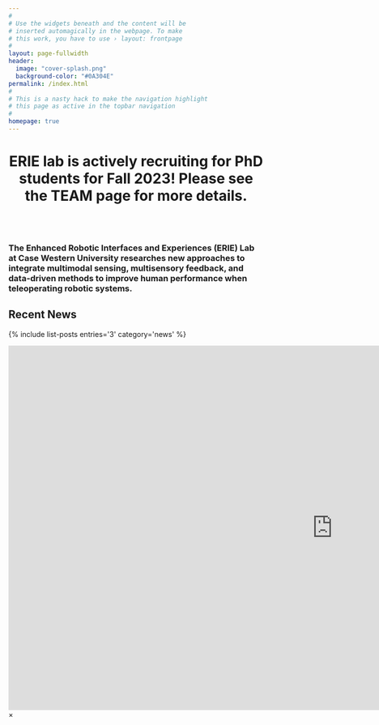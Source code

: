 ```yaml
---
#
# Use the widgets beneath and the content will be
# inserted automagically in the webpage. To make
# this work, you have to use › layout: frontpage
#
layout: page-fullwidth
header:
  image: "cover-splash.png"
  background-color: "#0A304E"
permalink: /index.html
#
# This is a nasty hack to make the navigation highlight
# this page as active in the topbar navigation
#
homepage: true
---
```


<h1 style="text-align:center;"> ERIE lab is actively recruiting for PhD students for Fall 2023! Please see the TEAM page for more details. </h1>
<br>
<br>
<h3>The Enhanced Robotic Interfaces and Experiences (ERIE) Lab at Case Western University researches new approaches to integrate multimodal sensing, multisensory feedback, and data-driven methods to improve human performance when teleoperating robotic systems.</h3>


## Recent News

{% include list-posts entries='3' category='news' %}

<div id="videoModal" class="reveal-modal large" data-reveal="">
  <div class="flex-video widescreen vimeo" style="display: block;">
    <iframe width="1280" height="720" src="https://www.youtube.com/embed/3b5zCFSmVvU" frameborder="0" allowfullscreen></iframe>
  </div>
  <a class="close-reveal-modal">&#215;</a>
</div>
